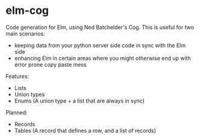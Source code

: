 # elm-cog
Code generation for Elm, using Ned Batchelder's Cog. This is useful for two main scenarios:

- keeping data from your python server side code in sync with the Elm side
- enhancing Elm in certain areas where you might otherwise end up with error prone copy paste mess

Features:

- Lists
- Union types
- Enums (A union type + a list that are always in sync)

Planned:

- Records
- Tables (A record that defines a row, and a list of records)
